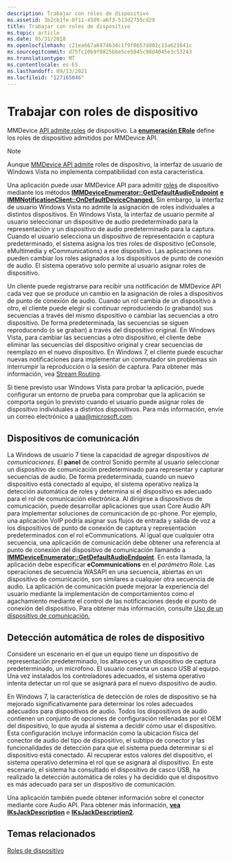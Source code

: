 ```yaml
---
description: Trabajar con roles de dispositivo
ms.assetid: 3b2cb1fe-0f11-4509-a6f3-513d2755cd29
title: Trabajar con roles de dispositivo
ms.topic: article
ms.date: 05/31/2018
ms.openlocfilehash: c21ea667a6974634c1f9f0657dd02c13a621641c
ms.sourcegitcommit: d75fc10b9f0825bbe5ce5045c90d4045e3c53243
ms.translationtype: MT
ms.contentlocale: es-ES
ms.lasthandoff: 09/13/2021
ms.locfileid: "127165046"
---
```

# <a name="working-with-device-roles"></a>Trabajar con roles de dispositivo

MMDevice [API admite roles](mmdevice-api.md) de dispositivo. La [**enumeración ERole**](/windows/win32/api/mmdeviceapi/ne-mmdeviceapi-erole) define los roles de dispositivo admitidos por MMDevice API.

> [!Note]  
> Aunque [MMDevice API admite](mmdevice-api.md) roles de dispositivo, la interfaz de usuario de Windows Vista no implementa compatibilidad con esta característica.

 

Una aplicación puede usar MMDevice API para admitir [roles](device-roles.md) de dispositivo mediante los métodos [**IMMDeviceEnumerator::GetDefaultAudioEndpoint**](/windows/desktop/api/Mmdeviceapi/nf-mmdeviceapi-immdeviceenumerator-getdefaultaudioendpoint) [**e IMMNotificationClient::OnDefaultDeviceChanged.**](/windows/desktop/api/Mmdeviceapi/nf-mmdeviceapi-immnotificationclient-ondefaultdevicechanged) Sin embargo, la interfaz de usuario Windows Vista no admite la asignación de roles individuales a distintos dispositivos. En Windows Vista, la interfaz de usuario permite al usuario seleccionar un dispositivo de audio predeterminado para la representación y un dispositivo de audio predeterminado para la captura. Cuando el usuario selecciona un dispositivo de representación o captura predeterminado, el sistema asigna los tres roles de dispositivo (eConsole, eMultimedia y eCommunications) a ese dispositivo. Las aplicaciones no pueden cambiar los roles asignados a los dispositivos de punto de conexión de audio. El sistema operativo solo permite al usuario asignar roles de dispositivo.

Un cliente puede registrarse para recibir una notificación de MMDevice API cada vez que se produce un cambio en la asignación de roles a dispositivos de punto de conexión de audio. Cuando un rol cambia de un dispositivo a otro, el cliente puede elegir si continuar reproduciendo (o grabando) sus secuencias a través del mismo dispositivo o cambiar las secuencias a otro dispositivo. De forma predeterminada, las secuencias se siguen reproducendo (o se graban) a través del dispositivo original. En Windows Vista, para cambiar las secuencias a otro dispositivo, el cliente debe eliminar las secuencias del dispositivo original y crear secuencias de reemplazo en el nuevo dispositivo. En Windows 7, el cliente puede escuchar nuevas notificaciones para implementar un conmutador sin problemas sin interrumpir la reproducción o la sesión de captura. Para obtener más información, vea [Stream Routing](stream-routing.md).

Si tiene previsto usar Windows Vista para probar la aplicación, puede configurar un entorno de prueba para comprobar que la aplicación se comporta según lo previsto cuando el usuario puede asignar roles de dispositivo individuales a distintos dispositivos. Para más información, envíe un correo electrónico a uaa@microsoft.com.

## <a name="communication-devices"></a>Dispositivos de comunicación

La Windows de usuario 7 tiene la capacidad de agregar dispositivos *de comunicaciones*. El **panel** de control Sonido permite al usuario seleccionar un dispositivo de comunicación predeterminado para representar y capturar secuencias de audio. De forma predeterminada, cuando un nuevo dispositivo está conectado al equipo, el sistema operativo realiza la detección automática de roles y determina si el dispositivo es adecuado para el rol de comunicación electrónica. Al dirigirse a dispositivos de comunicación, puede desarrollar aplicaciones que usan Core Audio API para implementar soluciones de comunicación de pc-phone. Por ejemplo, una aplicación VoIP podría asignar sus flujos de entrada y salida de voz a los dispositivos de punto de conexión de captura y representación predeterminados con el rol eCommunications. Al igual que cualquier otra secuencia, una aplicación de comunicación debe obtener una referencia al punto de conexión del dispositivo de comunicación llamando a [**IMMDeviceEnumerator::GetDefaultAudioEndpoint**](/windows/desktop/api/Mmdeviceapi/nf-mmdeviceapi-immdeviceenumerator-getdefaultaudioendpoint). En esta llamada, la aplicación debe especificar **eCommunications** en el *parámetro Role.* Las operaciones de secuencia WASAPI en una secuencia, abiertas en un dispositivo de comunicación, son similares a cualquier otra secuencia de audio. La aplicación de comunicación puede mejorar la experiencia del usuario mediante la implementación de comportamientos como el agachamiento mediante el control de las notificaciones desde el punto de conexión del dispositivo. Para obtener más información, consulte [Uso de un dispositivo de comunicación.](using-the-communication-device.md)

## <a name="automatic-device-role-detection"></a>Detección automática de roles de dispositivo

Considere un escenario en el que un equipo tiene un dispositivo de representación predeterminado, los altavoces y un dispositivo de captura predeterminado, un micrófono. El usuario conecta un casco USB al equipo. Una vez instalados los controladores adecuados, el sistema operativo intenta detectar un rol que se asignará para el nuevo dispositivo de audio.

En Windows 7, la característica de detección de roles de dispositivo se ha mejorado significativamente para determinar los roles adecuados adecuados para dispositivos de audio. Todos los dispositivos de audio contienen un conjunto de opciones de configuración rellenadas por el OEM del dispositivo, lo que ayuda al sistema a decidir cómo usar el dispositivo. Esta configuración incluye información como la ubicación física del conector de audio del tipo de dispositivo, el subtipo de conector y las funcionalidades de detección para que el sistema pueda determinar si el dispositivo está conectado. Al recuperar estos valores del dispositivo, el sistema operativo determina el rol que se asignará al dispositivo. En este escenario, el sistema ha consultado el dispositivo de casco USB, ha realizado la detección automática de roles y ha decidido que el dispositivo es más adecuado para ser un dispositivo de comunicación.

Una aplicación también puede obtener información sobre el conector mediante core Audio API. Para obtener más información, [**vea IKsJackDescription**](/windows/desktop/api/Devicetopology/nn-devicetopology-iksjackdescription) e [**IKsJackDescription2**](/windows/desktop/api/Devicetopology/nn-devicetopology-iksjackdescription2).

## <a name="related-topics"></a>Temas relacionados

<dl> <dt>

[Roles de dispositivo](device-roles.md)
</dt> </dl>

 

 



